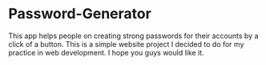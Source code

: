 # Password-Generator

This app helps people on creating strong passwords for their accounts by a click of a button. This is a simple website project I decided to do for my practice in web development. I hope you guys would like it.
